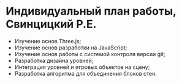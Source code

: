 # Индивидуальный план работы, Свинцицкий Р.Е.

- Изучение основ Three.js;
- Изучение основ разработки на JavaScript;
- Изучение основ работы с системой контроля версии git;
- Разработка дизайна уровней;
- Интеграция уровней и игровых объектов на сцену;
- Разработка алгоритма для объединения блоков стен.